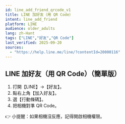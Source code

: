 ```yaml
---
id: line_add_friend_qrcode_v1
title: LINE 加好友（用 QR Code）
intent: line_add_friend
platform: LINE
audience: older_adults
lang: zh-Hant
tags: ["LINE","好友","QR Code"]
last_verified: 2025-09-20
sources:
  - "https://help.line.me/line/?contentId=20000116"
---
```


## LINE 加好友（用 QR Code）（簡單版）

1. 打開【LINE】→【好友】。  
2. 點右上角【加入好友】。  
3. 選【行動條碼】。  
4. 把相機對準 QR Code。  

👉 小提醒：如果相機沒反應，記得開啟相機權限。
